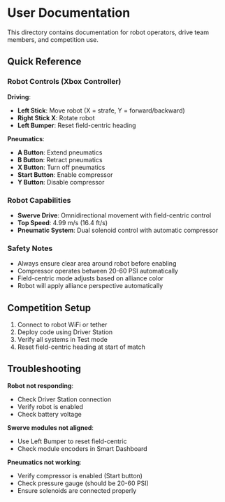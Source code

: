 # User Documentation

This directory contains documentation for robot operators, drive team members, and competition use.

## Quick Reference

### Robot Controls (Xbox Controller)

**Driving**:
- **Left Stick**: Move robot (X = strafe, Y = forward/backward)
- **Right Stick X**: Rotate robot
- **Left Bumper**: Reset field-centric heading

**Pneumatics**:
- **A Button**: Extend pneumatics
- **B Button**: Retract pneumatics  
- **X Button**: Turn off pneumatics
- **Start Button**: Enable compressor
- **Y Button**: Disable compressor

### Robot Capabilities

- **Swerve Drive**: Omnidirectional movement with field-centric control
- **Top Speed**: 4.99 m/s (16.4 ft/s)
- **Pneumatic System**: Dual solenoid control with automatic compressor

### Safety Notes

- Always ensure clear area around robot before enabling
- Compressor operates between 20-60 PSI automatically
- Field-centric mode adjusts based on alliance color
- Robot will apply alliance perspective automatically

## Competition Setup

1. Connect to robot WiFi or tether
2. Deploy code using Driver Station
3. Verify all systems in Test mode
4. Reset field-centric heading at start of match

## Troubleshooting

**Robot not responding**:
- Check Driver Station connection
- Verify robot is enabled
- Check battery voltage

**Swerve modules not aligned**:
- Use Left Bumper to reset field-centric
- Check module encoders in Smart Dashboard

**Pneumatics not working**:
- Verify compressor is enabled (Start button)
- Check pressure gauge (should be 20-60 PSI)
- Ensure solenoids are connected properly